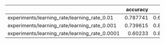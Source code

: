 |                                                |   accuracy |     loss |
|:-----------------------------------------------|-----------:|---------:|
| experiments/learning_rate/learning_rate_0.01   |   0.787741 | 0.634232 |
| experiments/learning_rate/learning_rate_0.001  |   0.739615 | 0.841868 |
| experiments/learning_rate/learning_rate_0.0001 |   0.60233  | 0.848368 |